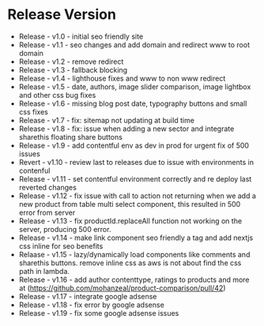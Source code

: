 # Release Version
* Release - v1.0 - initial seo friendly site
* Release - v1.1 - seo changes and add domain and redirect www to root domain
* Release - v1.2 - remove redirect
* Release - v1.3 - fallback blocking
* Release - v1.4 - lighthouse fixes and www to non www redirect
* Release - v1.5 - date, authors, image slider comparison, image lightbox and other css bug fixes
* Release - v1.6 - missing blog post date, typography buttons and small css fixes
* Release - v1.7 - fix: sitemap not updating at build time
* Release - v1.8 - fix: issue when adding a new sector and integrate sharethis floating share buttons
* Release - v1.9 - add contentful env as dev in prod for urgent fix of 500 issues
* Revert  - v1.10 - review last to releases due to issue with environments in contenful
* Release - v1.11 - set contentful environment correctly and re deploy last reverted changes
* Release - v1.12 - fix issue with call to action not returning when we add a new product from table multi select component, this resulted in 500 error from server
* Release - v1.13 - fix productId.replaceAll function not working on the server, producing 500 error.
* Release - v1.14 - make link component seo friendly a tag and add nextjs css inline for seo benefits
* Relaase - v1.15 - lazy/dynamically load components like comments and sharethis buttons. remove inline css as aws is not about find the css path in lambda.
* Release - v1.16 - add author contenttype, ratings to products and more at (https://github.com/mohanzeal/product-comparison/pull/42)
* Release - v1.17 - integrate google adsense
* Release - v1.18 - fix error by google adsense
* Release - v1.19 - fix some google adsense issues
